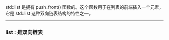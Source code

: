 std::list 是拥有 push_front() 函数的。这个函数用于在列表的前端插入一个元素，它是 std::list 这种双向链表结构的特性之一。


----
### list : 是双向链表